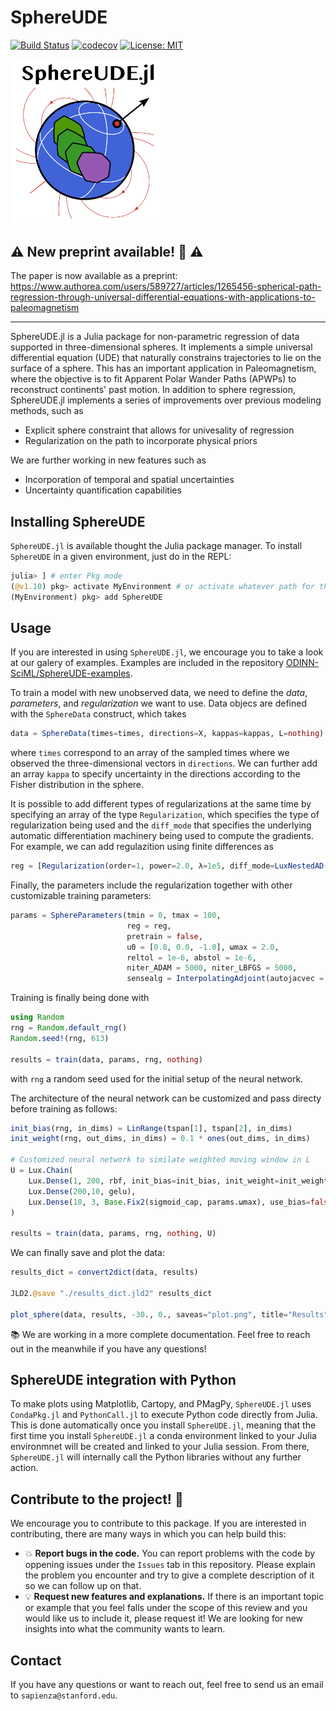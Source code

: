# SphereUDE

[![Build Status](https://github.com/ODINN-SciML/SphereUDE.jl/actions/workflows/CI.yml/badge.svg?branch=main)](https://github.com/ODINN-SciML/SphereUDE.jl/actions/workflows/CI.yml?query=branch%3Amain)
[![codecov](https://codecov.io/gh/ODINN-SciML/SphereUDE.jl/graph/badge.svg?token=UC0KFSUU3X)](https://codecov.io/gh/ODINN-SciML/SphereUDE.jl)
[![License: MIT](https://img.shields.io/badge/License-MIT-yellow.svg)](https://opensource.org/licenses/MIT)

<img src="https://github.com/ODINN-SciML/SphereUDE.jl/blob/main/plots/logo.png?raw=true" width="250">

## ⚠️ New preprint available! 📖 ⚠️

The paper is now available as a preprint: https://www.authorea.com/users/589727/articles/1265456-spherical-path-regression-through-universal-differential-equations-with-applications-to-paleomagnetism

---

SphereUDE.jl is a Julia package for non-parametric regression of data supported in three-dimensional spheres. 
It implements a simple universal differential equation (UDE) that naturally constrains trajectories to lie on the surface of a sphere. 
This has an important application in Paleomagnetism, where the objective is to fit Apparent Polar Wander Paths (APWPs) to reconstruct continents' past motion. 
In addition to sphere regression, SphereUDE.jl implements a series of improvements over previous modeling methods, such as 
- Explicit sphere constraint that allows for univesality of regression 
- Regularization on the path to incorporate physical priors

We are further working in new features such as
- Incorporation of temporal and spatial uncertainties
- Uncertainty quantification capabilities

## Installing SphereUDE

`SphereUDE.jl` is available thought the Julia package manager. 
To install `SphereUDE` in a given environment, just do in the REPL:
```julia
julia> ] # enter Pkg mode
(@v1.10) pkg> activate MyEnvironment # or activate whatever path for the Julia environment
(MyEnvironment) pkg> add SphereUDE
```

## Usage

If you are interested in using `SphereUDE.jl`, we encourage you to take a look at our galery of examples. 
Examples are included in the repository [ODINN-SciML/SphereUDE-examples](https://github.com/ODINN-SciML/SphereUDE-examples).

To train a model with new unobserved data, we need to define the _data_, _parameters_, and _regularization_ we want to use. 
Data objecs are defined with the `SphereData` construct, which takes  
```julia 
data = SphereData(times=times, directions=X, kappas=kappas, L=nothing)
```
where `times` correspond to an array of the sampled times where we observed the three-dimensional vectors in `directions`. 
We can further add an array `kappa` to specify uncertainty in the directions according to the Fisher distribution in the sphere. 

It is possible to add different types of regularizations at the same time by specifying an array of the type `Regularization`, which specifies the type of regularization being used and the `diff_mode` that specifies the underlying automatic differentiation machinery being used to compute the gradients. 
For example, we can add regulazition using finite differences as 
```julia
reg = [Regularization(order=1, power=2.0, λ=1e5, diff_mode=LuxNestedAD())]
```
Finally, the parameters include the regularization together with other customizable training parameters:
```julia
params = SphereParameters(tmin = 0, tmax = 100, 
                          reg = reg,
                          pretrain = false, 
                          u0 = [0.0, 0.0, -1.0], ωmax = 2.0, 
                          reltol = 1e-6, abstol = 1e-6,
                          niter_ADAM = 5000, niter_LBFGS = 5000, 
                          sensealg = InterpolatingAdjoint(autojacvec = ReverseDiffVJP(true))) 
```
Training is finally being done with 
```julia
using Random
rng = Random.default_rng()
Random.seed!(rng, 613)

results = train(data, params, rng, nothing)
```
with `rng` a random seed used for the initial setup of the neural network. 

The architecture of the neural network can be customized and pass directy before training as follows: 
```julia
init_bias(rng, in_dims) = LinRange(tspan[1], tspan[2], in_dims)
init_weight(rng, out_dims, in_dims) = 0.1 * ones(out_dims, in_dims)

# Customized neural network to similate weighted moving window in L
U = Lux.Chain(
    Lux.Dense(1, 200, rbf, init_bias=init_bias, init_weight=init_weight, use_bias=true),
    Lux.Dense(200,10, gelu),
    Lux.Dense(10, 3, Base.Fix2(sigmoid_cap, params.ωmax), use_bias=false)
)

results = train(data, params, rng, nothing, U)
```
We can finally save and plot the data: 
```julia 
results_dict = convert2dict(data, results)

JLD2.@save "./results_dict.jld2" results_dict

plot_sphere(data, results, -30., 0., saveas="plot.png", title="Results")
```

:books: We are working in a more complete documentation. Feel free to reach out in the meanwhile if you have any questions! 

## SphereUDE integration with Python

To make plots using Matplotlib, Cartopy, and PMagPy, `SphereUDE.jl` uses `CondaPkg.jl` and `PythonCall.jl` to execute Python code directly from Julia.
This is done automatically once you install `SphereUDE.jl`, meaning that the first time you install `SphereUDE.jl` a conda environment linked to your Julia environmnet will be created and 
linked to your Julia session. 
From there, `SphereUDE.jl` will internally call the Python libraries without any further action. 

## Contribute to the project! :wave:

We encourage you to contribute to this package. If you are interested in contributing, there are many ways in which you can help build this:
- :collision: **Report bugs in the code.** You can report problems with the code by oppening issues under the `Issues` tab in this repository. Please explain the problem you encounter and try to give a complete description of it so we can follow up on that.
- :bulb: **Request new features and explanations.** If there is an important topic or example that you feel falls under the scope of this review and you would like us to include it, please request it! We are looking for new insights into what the community wants to learn.

## Contact 

If you have any questions or want to reach out, feel free to send us an email to `sapienza@stanford.edu`.
